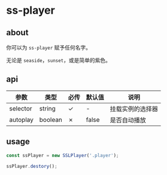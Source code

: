 # ss-player

## about

你可以为 `ss-player` 赋予任何名字。

无论是 `seaside`，`sunset`，或是简单的紫色。

## api

| 参数 | 类型 | 必传 | 默认值 | 说明 |
| - | - | - | - | - |
| selector | string | ✓ | - | 挂载实例的选择器 |
| autoplay | boolean | ✗ | false | 是否自动播放 |

## usage

```javascript
const ssPlayer = new SSLPlayer('.player');

ssPlayer.destory();
```
